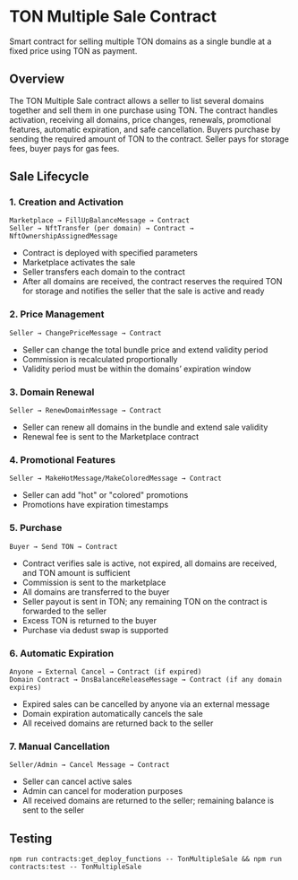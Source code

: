# TON Multiple Sale Contract

Smart contract for selling multiple TON domains as a single bundle at a fixed price using TON as payment.

## Overview

The TON Multiple Sale contract allows a seller to list several domains together and sell them in one purchase using TON. The contract handles activation, receiving all domains, price changes, renewals, promotional features, automatic expiration, and safe cancellation. Buyers purchase by sending the required amount of TON to the contract. Seller pays for storage fees, buyer pays for gas fees.

## Sale Lifecycle

### 1. Creation and Activation
```
Marketplace → FillUpBalanceMessage → Contract
Seller → NftTransfer (per domain) → Contract → NftOwnershipAssignedMessage
```
- Contract is deployed with specified parameters
- Marketplace activates the sale
- Seller transfers each domain to the contract
- After all domains are received, the contract reserves the required TON for storage and notifies the seller that the sale is active and ready

### 2. Price Management
```
Seller → ChangePriceMessage → Contract
```
- Seller can change the total bundle price and extend validity period
- Commission is recalculated proportionally
- Validity period must be within the domains’ expiration window

### 3. Domain Renewal
```
Seller → RenewDomainMessage → Contract
```
- Seller can renew all domains in the bundle and extend sale validity
- Renewal fee is sent to the Marketplace contract

### 4. Promotional Features
```
Seller → MakeHotMessage/MakeColoredMessage → Contract
```
- Seller can add "hot" or "colored" promotions
- Promotions have expiration timestamps

### 5. Purchase
```
Buyer → Send TON → Contract
```
- Contract verifies sale is active, not expired, all domains are received, and TON amount is sufficient
- Commission is sent to the marketplace
- All domains are transferred to the buyer
- Seller payout is sent in TON; any remaining TON on the contract is forwarded to the seller
- Excess TON is returned to the buyer
- Purchase via dedust swap is supported

### 6. Automatic Expiration
```
Anyone → External Cancel → Contract (if expired)
Domain Contract → DnsBalanceReleaseMessage → Contract (if any domain expires)
```
- Expired sales can be cancelled by anyone via an external message
- Domain expiration automatically cancels the sale
- All received domains are returned back to the seller

### 7. Manual Cancellation
```
Seller/Admin → Cancel Message → Contract
```
- Seller can cancel active sales
- Admin can cancel for moderation purposes
- All received domains are returned to the seller; remaining balance is sent to the seller


## Testing

```shell
npm run contracts:get_deploy_functions -- TonMultipleSale && npm run contracts:test -- TonMultipleSale
```


